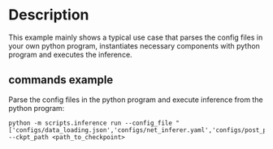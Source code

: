 # Description
This example mainly shows a typical use case that parses the config files in your own python program, instantiates necessary components with python program and executes the inference.

## commands example

Parse the config files in the python program and execute inference from the python program:

```
python -m scripts.inference run --config_file "['configs/data_loading.json','configs/net_inferer.yaml','configs/post_processing.json']" --ckpt_path <path_to_checkpoint>
```
